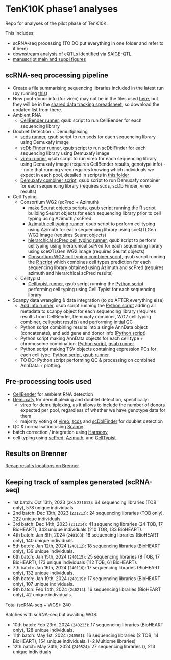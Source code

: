 # TenK10K phase1 analyses

Repo for analyses of the pilot phase of TenK10K.

This includes:

* scRNA-seq processing (TO DO put everything in one folder and refer to it here)
* downstream analysis of eQTLs identified via SAIGE-QTL
* [manuscript main and suppl figures](plotting_notebooks)

## scRNA-seq processing pipeline

* Create a file summarising sequencing libraries included in the latest run (by running [this](https://github.com/powellgenomicslab/tenk10k_phase1/blob/main/Demuxafy/preprocessing/prepare_inputs.md#extract-cellranger-libraries))
* New pool-donor info (for vireo) may not be in the files used [here](https://github.com/powellgenomicslab/tenk10k_phase1/blob/main/Demuxafy/preprocessing/BioHEART_make_pool_sample_lists.R#L3-L6), but they will be in the [shared data tracking spreadsheet](https://docs.google.com/spreadsheets/d/1XcAYd3ssKTfdPquQ3QxtN8Mn18YObpiiuUecQFbz45Q/edit#gid=336263672), so download the updated list from there.
* Ambient RNA
  * [CellBender runner](CellBender/cellbender_runner.qsub), qsub script to run CellBender for each sequencing library
* Doublet Detection + Demultiplexing  
  * [scds runner](Demuxafy/demuxafy_scds_runner.qsub), qsub script to run scds for each sequencing library using Demuxafy image
  * [scDblFinder runner](Demuxafy/demuxafy_scdblfinder_runner.qsub), qsub script to run scDblFinder for each sequencing library using Demuxafy image
  * [vireo runner](Demuxafy/demuxafy_vireo_runner.qsub), qsub script to run vireo for each sequencing library using Demuxafy image (requires CellBender results, genotype info) -- note that running vireo requires knowing which individuals we expect in each pool, detailed in scripts in [this folder](/Demuxafy/preprocessing/)
  * [Demuxafy combiner script](Demuxafy/demuxafy_combiner.qsub), qsub script to run Demuxafy combiner for each sequencing library (requires scds, scDblFinder, vireo results)
* Cell Typing
  * Consortium WG2 (scPred + Azimuth)  
    * [make Seurat objects scripts](Celltyping/scpred/make_Seurat_objects.qsub), qsub script running the [R script](Celltyping/scpred/make_Seurat_object_one_sample.R) building Seurat objects for each sequencing library prior to cell typing using Azimuth / scPred
    * [Azimuth cell typing runner](Celltyping/scpred/WG2_map_azimuth.qsub), qsub script to perform celltyping using Azimuth for each sequencing library using sceQTLGen WG2 image (requires Seurat objects)
    * [hierarchical scPred cell typing runner](Celltyping/scpred/WG2_map_hierscpred.qsub), qsub script to perform celltyping using hierarchical scPred for each sequencing library using sceQTLGen WG2 image (requires Seurat objects)
    * [Consortium WG2 cell typing combiner script](Celltyping/scpred/combine_results.qsub), qsub script running the [R script](Celltyping/combine_results_one_sample.R) which combines cell types prediction for each sequencing library obtained using Azimuth and scPred (requires azimuth and hierarchical scPred results)
  * Celltypist
    * [Celltypist runner](Celltyping/celltypist/run_celltypist.qsub), qsub script running the [Python script](Celltyping/celltypist/celltypist_per_sample.py) performing cell typing using Cell Typist for each sequencing library
* Scanpy data wrangling & data integration (to do AFTER everything else)
  * [Add info runner](Scanpy/run_add_metadata.qsub), qsub script running the [Python script](Scanpy/add_metadata_per_sample_no_norm.py) adding all metadata to scanpy object for each sequencing library (requires results from CellBender, Demuxafy combiner, WG2 cell typing combiner, celltypist results) and performing initial QC
  * Python script combining results into a single AnnData object (concatenate), and add gene and donor info ([Python script](Scanpy/combine_files_add_gene_info.py))
  * Python script making AnnData objects for each cell type + chromosome combination. [Python script](Scanpy/prepare_pheno.py), [qsub runner](Scanpy/prepare_pheno_runner.qsub).
  * Python script making TSV objects containing expression PCs for each cell type. [Python script](Scanpy/prepare_cell_covs.py), [qsub runner](Scanpy/prepare_covs_runner.qsub).
  * TO DO: Python script performing QC & processing on combined AnnData + plotting.

## Pre-processing tools used

* [CellBender](https://cellbender.readthedocs.io/en/latest/tutorial/index.html) for ambient RNA detection
* [Demuxafy](https://demultiplexing-doublet-detecting-docs.readthedocs.io/en/latest/index.html) for demultiplexing and doublet detection, specifically:
  * [vireo](https://vireosnp.readthedocs.io/en/latest/manual.html) for demultiplexing, as it allows to include the number of donors expected per pool, regardless of whether we have genotype data for them
  * majority voting of [vireo](https://vireosnp.readthedocs.io/en/latest/manual.html), [scds](https://github.com/kostkalab/scds) and [scDblFinder](https://github.com/plger/scDblFinder) for doublet detection 
* QC & normalisation using [Scanpy](https://scanpy.readthedocs.io/en/stable/)
* batch correction / integration using [Harmony](https://portals.broadinstitute.org/harmony/) 
* cell typing using [scPred](https://github.com/powellgenomicslab/scPred), [Azimuth](https://satijalab.github.io/azimuth/index.html), and [CellTypist](https://www.celltypist.org/)

## Results on Brenner

[Recap results locations on Brenner](results_locations.md). 

## Keeping track of samples generated (scRNA-seq)

* 1st batch: Oct 13th, 2023 (aka ```231013```): 64 sequencing libraries (TOB only), 578 unique individuals
* 2nd batch: Dec 13th, 2023 (```231213```): 24 sequencing libraries (TOB only), 222 unique individuals
* 3rd batch: Dec 14th, 2023 (```231214```): 41 sequencing libraries (24 TOB, 17 BioHEART), 343 unique individuals (210 TOB, 133 BioHEART).
* 4th batch: Jan 8th, 2024 (```240108```): 18 sequencing libraries (BioHEART only), 140 unique individuals.
* 5th batch: Jan 12th, 2024 (```240112```): 18 sequencing libraries (BioHEART only), 139 unique individuals.
* 6th batch: Jan 15th, 2024 (```240115```): 25 sequencing libraries (8 TOB, 17 BioHEART), 173 unique individuals (112 TOB, 61 BioHEART).
* 7th batch: Jan 16th, 2024 (```240116```): 17 sequencing libraries (BioHEART only), 132 unique individuals.
* 8th batch: Jan 19th, 2024 (```240119```): 17 sequencing libraries (BioHEART only), 107 unique individuals.
* 9th batch: Feb 14th, 2024 (```240214```): 16 sequencing libraries (BioHEART only), 42 unique individuals.

Total (scRNA-seq + WGS): 240

Batches with scRNA-seq but awaiting WGS:

* 10th batch: Feb 23rd, 2024 (```240223```): 17 sequencing libraries (BioHEART only), 128 unique individuals.
* 11th batch: May 1st, 2024 (```240501```): 16 sequencing libraries (2 TOB, 14 BioHEART), 154 unique individuals. (+2 Multiome libraries)
* 12th batch: May 24th, 2024 (```240524```): 27 sequencing libraries (), 213 unique individuals

